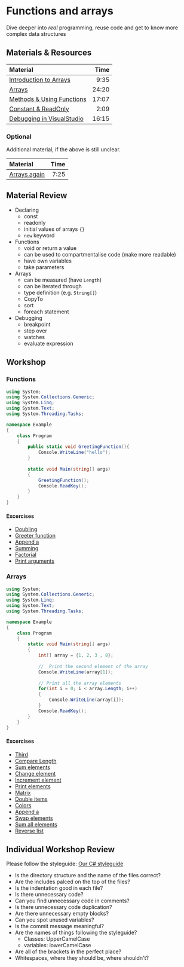 # Functions and arrays
Dive deeper into *real* programming, reuse code and get to know more complex data structures


## Materials & Resources
| Material | Time |
|:-------- |-----:|
|[Introduction to Arrays](https://www.youtube.com/watch?v=7sqUaw4g_iQ)|9:35|
|[Arrays](https://www.youtube.com/watch?v=RQ0JHMGiobo)|24:20|
|[Methods & Using Functions](https://www.youtube.com/watch?v=QwygwfqOHsI)|17:07| 
|[Constant & ReadOnly](https://www.youtube.com/watch?v=cPrcVeTEQXI)|2:09|
|[Debugging in VisualStudio](https://www.youtube.com/watch?v=7ab4z9u7Q_I)|16:15|


### Optional
Additional material, if the above is still unclear.

| Material | Time |
|:-------- |-----:|
|[Arrays again](https://www.youtube.com/watch?v=3UcJGikWJxs)|7:25|


## Material Review
- Declaring
  - const
  - readonly
  - initial values of arrays `{}`
  - `new` keyword
- Functions
  - void or return a value
  - can be used to compartmentalise code (make more readable)
  - have own variables
  - take parameters
- Arrays
  - can be measured (have `Length`)
  - can be iterated through
  - type definition (e.g. `String[]`)
  - CopyTo
  - sort
  - foreach statement
- Debugging
  - breakpoint
  - step over
  - watches
  - evaluate expression


## Workshop

### Functions

```c#
using System;
using System.Collections.Generic;
using System.Linq;
using System.Text;
using System.Threading.Tasks;

namespace Example
{
    class Program
    {
        public static void GreetingFunction(){
            Console.WriteLine("hello");
        }
        
        static void Main(string[] args)
        {
            GreetingFunction();
            Console.ReadKey();
        }
    }
}
```

#### Excercises
-  [Doubling](exercises/functions/doubling/Doubling.cs)
-  [Greeter function](exercises/functions/greet/Greet.cs)
-  [Append a](exercises/functions/append-a/AppendA.cs)
-  [Summing](exercises/functions/sum/Sum.cs)
-  [Factorial](exercises/functions/factorio/Factorio.cs)
-  [Print arguments](exercises/functions/printer/Printer.cs)

### Arrays

```c#
using System;
using System.Collections.Generic;
using System.Linq;
using System.Text;
using System.Threading.Tasks;

namespace Example
{
    class Program
    {
        static void Main(string[] args)
        {
            int[] array = {1, 2, 3 , 8};
            
            //  Print the second element of the array
            Console.WriteLine(array[1]);
            
            // Print all the array elements
            for(int i = 0; i < array.Length; i++)
            {
                Console.WriteLine(array[i]);
            }
            Console.ReadKey();
        }
    }
}
```

#### Excercises
-  [Third](exercises/arrays/third/Third.cs)
-  [Compare Length](exercises/arrays/compare-length/CompareLength.cs)
-  [Sum elements](exercises/arrays/sum-elements/SumElements.cs)
-  [Change element](exercises/arrays/change-element/ChangeElement.cs)
-  [Increment element](exercises/arrays/increment-element/IncrementElement.cs)
-  [Print elements](exercises/arrays/print-all/PrintAll.cs)
-  [Matrix](exercises/arrays/diagonal-matrix/DiagonalMatrix.cs)
-  [Double items](exercises/arrays/double-items/DoubleItems.cs)
-  [Colors](exercises/arrays/colors/Colors.cs)
-  [Append a](exercises/arrays/append-a/AppendA.cs)
-  [Swap elements](exercises/arrays/swap-elements/SwapElements.cs)
-  [Sum all elements](exercises/arrays/sum-all/SumAll.cs)
-  [Reverse list](exercises/arrays/reverse/Reverse.cs)


## Individual Workshop Review
Please follow the styleguide: [Our C# styleguide](../../styleguide/cs.md)

- Is the directory structure and the name of the files correct?
- Are the includes palced on the top of the files?
- Is the indentation good in each file?
- Is there unnecessary code?
- Can you find unnecessary code in comments?
- Is there unnecessary code duplication?
- Are there unnecessary empty blocks?
- Can you spot unused variables?
- Is the commit message meaningful?
- Are the names of things following the styleguide?
    - Classes: UpperCamelCase
    - variables: lowerCamelCase
- Are all of the brackets in the perfect place?
- Whitespaces, where they should be, where shouldn't?
